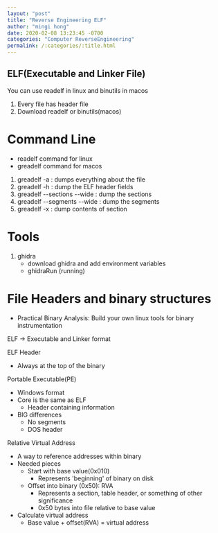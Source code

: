 ```yaml
---
layout: "post"
title: "Reverse Engineering ELF"
author: "mingi hong"
date: 2020-02-08 13:23:45 -0700
categories: "Computer ReverseEngineering"
permalink: /:categories/:title.html
---
```


## ELF(Executable and Linker File)

You can use readelf in linux and binutils in macos

1. Every file has header file
2. Download readelf or binutils(macos)

# Command Line
- readelf command for linux
- greadelf command for macos

1. greadelf -a : dumps everything about the file
2. greadelf -h : dump the ELF header fields
3. greadelf --sections --wide : dump the sections
4. greadelf --segments --wide : dump the segments
5. greadelf -x : dump contents of section

# Tools
1. ghidra
    - download ghidra and add environment variables
    - ghidraRun (running)

# File Headers and binary structures
- Practical Binary Analysis: Build your own linux tools for binary instrumentation

ELF -> Executable and Linker format

ELF Header
- Always at the top of the binary

Portable Executable(PE)
- Windows format
- Core is the same as ELF
    - Header containing information
- BIG differences
    - No segments
    - DOS header

Relative Virtual Address
- A way to reference addresses within binary
- Needed pieces
    - Start with base value(0x010)
        - Represents 'beginning' of binary on disk
    - Offset into binary (0x50): RVA
        - Represents a section, table header, or something of other significance
        - 0x50 bytes into file relative to base value
- Calculate virtual address
    - Base value + offset(RVA) = virtual address